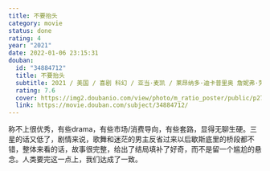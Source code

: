 ```yaml
---
title: 不要抬头
category: movie
status: done
rating: 4
year: "2021"
date: 2022-01-06 23:15:31
douban:
  id: "34884712"
  title: 不要抬头
  subtitle: 2021 / 美国 / 喜剧 科幻 / 亚当·麦凯 / 莱昂纳多·迪卡普里奥 詹妮弗·劳伦斯
  rating: 7.6
  cover: https://img2.doubanio.com/view/photo/m_ratio_poster/public/p2730833093.jpg
  link: https://movie.douban.com/subject/34884712/
---
```


称不上很优秀，有些drama，有些市场/消费导向，有些套路，显得无聊生硬。三星的话又低了，剧情来说，歌舞和迷茫的男主反省过来以后歇斯底里的桥段都不错，整体来看的话，故事很完整，给出了结局填补了好奇，而不是留一个尴尬的悬念。人类要完这一点上，我们达成了一致。